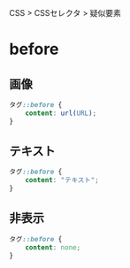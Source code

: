 CSS > CSSセレクタ > 疑似要素
# before
## 画像
```css
タグ::before {
	content: url(URL);
}
```
## テキスト
```css
タグ::before {
	content: "テキスト";
}
```

## 非表示
```css
タグ::before {
	content: none;
}
```
